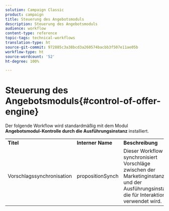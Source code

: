 ```yaml
---
solution: Campaign Classic
product: campaign
title: Steuerung des Angebotsmoduls
description: Steuerung des Angebotsmoduls
audience: workflow
content-type: reference
topic-tags: technical-workflows
translation-type: ht
source-git-commit: 972885c3a38bcd3a260574bacbb3f507e11ae05b
workflow-type: ht
source-wordcount: '52'
ht-degree: 100%

---
```



# Steuerung des Angebotsmoduls{#control-of-offer-engine}

Der folgende Workflow wird standardmäßig mit dem Modul **Angebotsmodul-Kontrolle durch die Ausführungsinstanz** installiert.

<table> 
 <tbody> 
  <tr> 
   <td> <strong>Titel</strong><br /> </td> 
   <td> <strong>Interner Name</strong><br /> </td> 
   <td> <strong>Beschreibung</strong><br /> </td> 
  </tr> 
  <tr> 
   <td> <span class="uicontrol">Vorschlagssynchronisation</span> <br /> </td> 
   <td> <span class="uicontrol">propositionSynch</span> <br /> </td> 
   <td> Dieser Workflow synchronisiert Vorschläge zwischen der Marketinginstanz und der Ausführungsinstanz, die für Interaktionen verwendet wird.<br /> </td> 
  </tr> 
 </tbody> 
</table>


